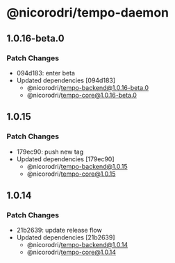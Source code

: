 # @nicorodri/tempo-daemon

## 1.0.16-beta.0

### Patch Changes

- 094d183: enter beta
- Updated dependencies [094d183]
  - @nicorodri/tempo-backend@1.0.16-beta.0
  - @nicorodri/tempo-core@1.0.16-beta.0

## 1.0.15

### Patch Changes

- 179ec90: push new tag
- Updated dependencies [179ec90]
  - @nicorodri/tempo-backend@1.0.15
  - @nicorodri/tempo-core@1.0.15

## 1.0.14

### Patch Changes

- 21b2639: update release flow
- Updated dependencies [21b2639]
  - @nicorodri/tempo-backend@1.0.14
  - @nicorodri/tempo-core@1.0.14
